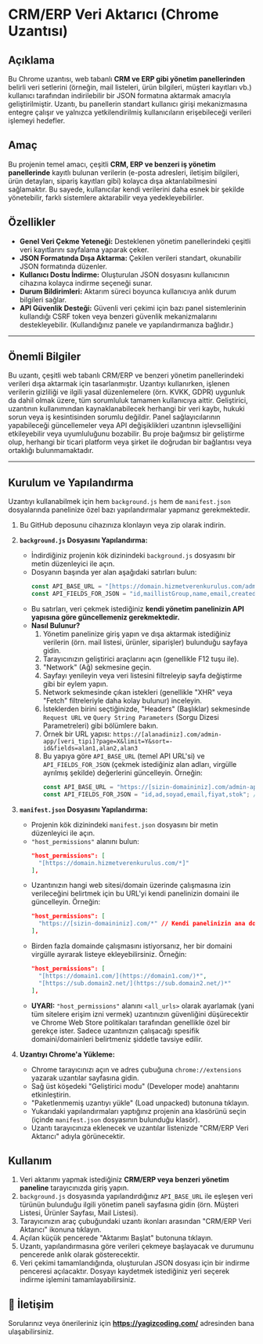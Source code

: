 # CRM/ERP Veri Aktarıcı (Chrome Uzantısı)

## Açıklama

Bu Chrome uzantısı, web tabanlı **CRM ve ERP gibi yönetim panellerinden** belirli veri setlerini (örneğin, mail listeleri, ürün bilgileri, müşteri kayıtları vb.) kullanıcı tarafından indirilebilir bir JSON formatına aktarmak amacıyla geliştirilmiştir. Uzantı, bu panellerin standart kullanıcı girişi mekanizmasına entegre çalışır ve yalnızca yetkilendirilmiş kullanıcıların erişebileceği verileri işlemeyi hedefler.

## Amaç

Bu projenin temel amacı, çeşitli **CRM, ERP ve benzeri iş yönetim panellerinde** kayıtlı bulunan verilerin (e-posta adresleri, iletişim bilgileri, ürün detayları, sipariş kayıtları gibi) kolayca dışa aktarılabilmesini sağlamaktır. Bu sayede, kullanıcılar kendi verilerini daha esnek bir şekilde yönetebilir, farklı sistemlere aktarabilir veya yedekleyebilirler.

## Özellikler

* **Genel Veri Çekme Yeteneği:** Desteklenen yönetim panellerindeki çeşitli veri kayıtlarını sayfalama yaparak çeker.
* **JSON Formatında Dışa Aktarma:** Çekilen verileri standart, okunabilir JSON formatında düzenler.
* **Kullanıcı Dostu İndirme:** Oluşturulan JSON dosyasını kullanıcının cihazına kolayca indirme seçeneği sunar.
* **Durum Bildirimleri:** Aktarım süreci boyunca kullanıcıya anlık durum bilgileri sağlar.
* **API Güvenlik Desteği:** Güvenli veri çekimi için bazı panel sistemlerinin kullandığı CSRF token veya benzeri güvenlik mekanizmalarını destekleyebilir. (Kullandığınız panele ve yapılandırmanıza bağlıdır.)

---

## Önemli Bilgiler

Bu uzantı, çeşitli web tabanlı CRM/ERP ve benzeri yönetim panellerindeki verileri dışa aktarmak için tasarlanmıştır. Uzantıyı kullanırken, işlenen verilerin gizliliği ve ilgili yasal düzenlemelere (örn. KVKK, GDPR) uygunluk da dahil olmak üzere, tüm sorumluluk tamamen kullanıcıya aittir. Geliştirici, uzantının kullanımından kaynaklanabilecek herhangi bir veri kaybı, hukuki sorun veya iş kesintisinden sorumlu değildir. Panel sağlayıcılarının yapabileceği güncellemeler veya API değişiklikleri uzantının işlevselliğini etkileyebilir veya uyumluluğunu bozabilir. Bu proje bağımsız bir geliştirme olup, herhangi bir ticari platform veya şirket ile doğrudan bir bağlantısı veya ortaklığı bulunmamaktadır.

---

## Kurulum ve Yapılandırma

Uzantıyı kullanabilmek için hem `background.js` hem de `manifest.json` dosyalarında panelinize özel bazı yapılandırmalar yapmanız gerekmektedir.

1.  Bu GitHub deposunu cihazınıza klonlayın veya zip olarak indirin.

2.  **`background.js` Dosyasını Yapılandırma:**
    * İndirdiğiniz projenin kök dizinindeki `background.js` dosyasını bir metin düzenleyici ile açın.
    * Dosyanın başında yer alan aşağıdaki satırları bulun:
        ```javascript
        const API_BASE_URL = "[https://domain.hizmetverenkurulus.com/admin-app/maillists]";
        const API_FIELDS_FOR_JSON = "id,maillistGroup,name,email,createdAt";
        ```
    * Bu satırları, veri çekmek istediğiniz **kendi yönetim panelinizin API yapısına göre güncellemeniz gerekmektedir.**
    * **Nasıl Bulunur?**
        1.  Yönetim panelinize giriş yapın ve dışa aktarmak istediğiniz verilerin (örn. mail listesi, ürünler, siparişler) bulunduğu sayfaya gidin.
        2.  Tarayıcınızın geliştirici araçlarını açın (genellikle F12 tuşu ile).
        3.  "Network" (Ağ) sekmesine geçin.
        4.  Sayfayı yenileyin veya veri listesini filtreleyip sayfa değiştirme gibi bir eylem yapın.
        5.  Network sekmesinde çıkan istekleri (genellikle "XHR" veya "Fetch" filtreleriyle daha kolay bulunur) inceleyin.
        6.  İsteklerden birini seçtiğinizde, "Headers" (Başlıklar) sekmesinde `Request URL` ve `Query String Parameters` (Sorgu Dizesi Parametreleri) gibi bölümlere bakın.
        7.  Örnek bir URL yapısı: `https://[alanadiniz].com/admin-app/[veri_tipi]?page=X&limit=Y&sort=-id&fields=alan1,alan2,alan3`
        8.  Bu yapıya göre `API_BASE_URL` (temel API URL'si) ve `API_FIELDS_FOR_JSON` (çekmek istediğiniz alan adları, virgülle ayrılmış şekilde) değerlerini güncelleyin. Örneğin:
            ```javascript
            const API_BASE_URL = "https://[sizin-domaininiz].com/admin-app/[veri-tipi]"; // Örn: /admin-app/products veya /admin-app/customers
            const API_FIELDS_FOR_JSON = "id,ad,soyad,email,fiyat,stok"; // Çekmek istediğiniz alan adları
            ```

3.  **`manifest.json` Dosyasını Yapılandırma:**
    * Projenin kök dizinindeki `manifest.json` dosyasını bir metin düzenleyici ile açın.
    * `"host_permissions"` alanını bulun:
        ```json
        "host_permissions": [
          "[https://domain.hizmetverenkurulus.com/*]"
        ],
        ```
    * Uzantınızın hangi web sitesi/domain üzerinde çalışmasına izin verileceğini belirtmek için bu URL'yi kendi panelinizin domaini ile güncelleyin. Örneğin:
        ```json
        "host_permissions": [
          "https://[sizin-domaininiz].com/*" // Kendi panelinizin ana domainini yazın
        ],
        ```
    * Birden fazla domainde çalışmasını istiyorsanız, her bir domaini virgülle ayırarak listeye ekleyebilirsiniz. Örneğin:
        ```json
        "host_permissions": [
          "[https://domain1.com/](https://domain1.com/)*",
          "[https://sub.domain2.net/](https://sub.domain2.net/)*"
        ],
        ```
    * **UYARI:** `"host_permissions"` alanını `<all_urls>` olarak ayarlamak (yani tüm sitelere erişim izni vermek) uzantınızın güvenliğini düşürecektir ve Chrome Web Store politikaları tarafından genellikle özel bir gerekçe ister. Sadece uzantınızın çalışacağı spesifik domaini/domainleri belirtmeniz şiddetle tavsiye edilir.

4.  **Uzantıyı Chrome'a Yükleme:**
    * Chrome tarayıcınızı açın ve adres çubuğuna `chrome://extensions` yazarak uzantılar sayfasına gidin.
    * Sağ üst köşedeki "Geliştirici modu" (Developer mode) anahtarını etkinleştirin.
    * "Paketlenmemiş uzantıyı yükle" (Load unpacked) butonuna tıklayın.
    * Yukarıdaki yapılandırmaları yaptığınız projenin ana klasörünü seçin (içinde `manifest.json` dosyasının bulunduğu klasör).
    * Uzantı tarayıcınıza eklenecek ve uzantılar listenizde "CRM/ERP Veri Aktarıcı" adıyla görünecektir.

## Kullanım

1.  Veri aktarımı yapmak istediğiniz **CRM/ERP veya benzeri yönetim paneline** tarayıcınızda giriş yapın.
2.  `background.js` dosyasında yapılandırdığınız `API_BASE_URL` ile eşleşen veri türünün bulunduğu ilgili yönetim paneli sayfasına gidin (örn. Müşteri Listesi, Ürünler Sayfası, Mail Listesi).
3.  Tarayıcınızın araç çubuğundaki uzantı ikonları arasından "CRM/ERP Veri Aktarıcı" ikonuna tıklayın.
4.  Açılan küçük pencerede "Aktarımı Başlat" butonuna tıklayın.
5.  Uzantı, yapılandırmasına göre verileri çekmeye başlayacak ve durumunu pencerede anlık olarak gösterecektir.
6.  Veri çekimi tamamlandığında, oluşturulan JSON dosyası için bir indirme penceresi açılacaktır. Dosyayı kaydetmek istediğiniz yeri seçerek indirme işlemini tamamlayabilirsiniz.


## 📧 İletişim

Sorularınız veya önerileriniz için **https://yagizcoding.com/**   adresinden bana ulaşabilirsiniz.


